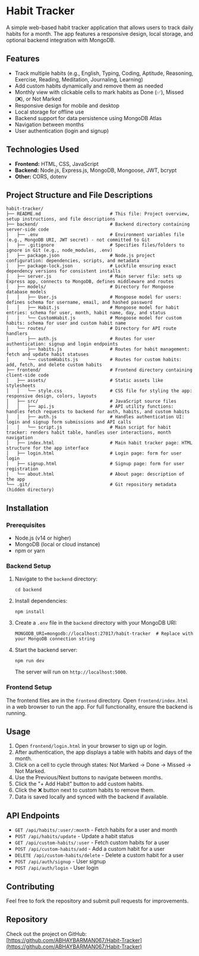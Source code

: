 # Habit Tracker

A simple web-based habit tracker application that allows users to track daily habits for a month. The app features a responsive design, local storage, and optional backend integration with MongoDB.

## Features

- Track multiple habits (e.g., English, Typing, Coding, Aptitude, Reasoning, Exercise, Reading, Meditation, Journaling, Learning)
- Add custom habits dynamically and remove them as needed
- Monthly view with clickable cells to mark habits as Done (✅), Missed (❌), or Not Marked
- Responsive design for mobile and desktop
- Local storage for offline use
- Backend support for data persistence using MongoDB Atlas
- Navigation between months
- User authentication (login and signup)

## Technologies Used

- **Frontend:** HTML, CSS, JavaScript
- **Backend:** Node.js, Express.js, MongoDB, Mongoose, JWT, bcrypt
- **Other:** CORS, dotenv

## Project Structure and File Descriptions

```
habit-tracker/
├── README.md                          # This file: Project overview, setup instructions, and file descriptions
├── backend/                           # Backend directory containing server-side code
│   ├── .env                           # Environment variables file (e.g., MongoDB URI, JWT secret) - not committed to Git
│   ├── .gitignore                     # Specifies files/folders to ignore in Git (e.g., node_modules, .env)
│   ├── package.json                   # Node.js project configuration: dependencies, scripts, and metadata
│   ├── package-lock.json              # Lockfile ensuring exact dependency versions for consistent installs
│   ├── server.js                      # Main server file: sets up Express app, connects to MongoDB, defines middleware and routes
│   ├── models/                        # Directory for Mongoose database models
│   │   ├── User.js                    # Mongoose model for users: defines schema for username, email, and hashed password
│   │   ├── Habit.js                   # Mongoose model for habit entries: schema for user, month, habit name, day, and status
│   │   └── CustomHabit.js             # Mongoose model for custom habits: schema for user and custom habit name
│   └── routes/                        # Directory for API route handlers
│       ├── auth.js                    # Routes for user authentication: signup and login endpoints
│       ├── habits.js                  # Routes for habit management: fetch and update habit statuses
│       └── customHabits.js            # Routes for custom habits: add, fetch, and delete custom habits
├── frontend/                          # Frontend directory containing client-side code
│   ├── assets/                        # Static assets like stylesheets
│   │   └── style.css                  # CSS file for styling the app: responsive design, colors, layouts
│   ├── src/                           # JavaScript source files
│   │   ├── api.js                     # API utility functions: handles fetch requests to backend for auth, habits, and custom habits
│   │   ├── auth.js                    # Handles authentication UI: login and signup form submissions and API calls
│   │   └── script.js                  # Main script for habit tracker: renders habit table, handles user interactions, month navigation
│   ├── index.html                     # Main habit tracker page: HTML structure for the app interface
│   ├── login.html                     # Login page: form for user login
│   ├── signup.html                    # Signup page: form for user registration
│   └── about.html                     # About page: description of the app
└── .git/                              # Git repository metadata (hidden directory)
```

## Installation

### Prerequisites

- Node.js (v14 or higher)
- MongoDB (local or cloud instance)
- npm or yarn

### Backend Setup

1. Navigate to the `backend` directory:
   ```
   cd backend
   ```

2. Install dependencies:
   ```
   npm install
   ```

3. Create a `.env` file in the `backend` directory with your MongoDB URI:
   ```
   MONGODB_URI=mongodb://localhost:27017/habit-tracker  # Replace with your MongoDB connection string

4. Start the backend server:
   ```
   npm run dev
   ```
   The server will run on `http://localhost:5000`.

### Frontend Setup

The frontend files are in the `frontend` directory. Open `frontend/index.html` in a web browser to run the app. For full functionality, ensure the backend is running.

## Usage

1. Open `frontend/login.html` in your browser to sign up or login.
2. After authentication, the app displays a table with habits and days of the month.
3. Click on a cell to cycle through states: Not Marked → Done → Missed → Not Marked.
4. Use the Previous/Next buttons to navigate between months.
5. Click the "+ Add Habit" button to add custom habits.
6. Click the ❌ button next to custom habits to remove them.
7. Data is saved locally and synced with the backend if available.

## API Endpoints

- `GET /api/habits/:user/:month` - Fetch habits for a user and month
- `POST /api/habits/update` - Update a habit status
- `GET /api/custom-habits/:user` - Fetch custom habits for a user
- `POST /api/custom-habits/add` - Add a custom habit for a user
- `DELETE /api/custom-habits/delete` - Delete a custom habit for a user
- `POST /api/auth/signup` - User signup
- `POST /api/auth/login` - User login

## Contributing

Feel free to fork the repository and submit pull requests for improvements.

## Repository

Check out the project on GitHub: [https://github.com/ABHAYBARMAN067/Habit-Tracker](https://github.com/ABHAYBARMAN067/Habit-Tracker)
